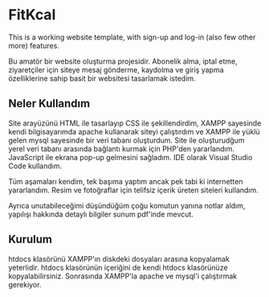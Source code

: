 # FitKcal
This is a working website template, with sign-up and log-in (also few other more) features.

Bu amatör bir website oluşturma projesidir. Abonelik alma, iptal etme, ziyaretçiler için siteye mesaj gönderme, kaydolma ve giriş yapma özelliklerine sahip basit bir websitesi tasarlamak istedim.

## Neler Kullandım
Site arayüzünü HTML ile tasarlayıp CSS ile şekillendirdim, XAMPP sayesinde kendi bilgisayarımda apache kullanarak siteyi çalıştırdım ve XAMPP ile yüklü gelen mysql sayesinde bir veri tabanı oluşturdum. Site ile oluşturudğum yerel veri tabanı arasında bağlantı kurmak için PHP'den yararlandım. JavaScript ile ekrana pop-up gelmesini sağladım. IDE olarak Visual Studio Code kullandım.

Tüm aşamaları kendim, tek başıma yaptım ancak pek tabi ki internetten yararlandım. Resim ve fotoğraflar için telifsiz içerik üreten siteleri kullandım.

Ayrıca unutabileceğimi düşündüğüm çoğu komutun yanına notlar aldım, yapılışı hakkında detaylı bilgiler sunum pdf'inde mevcut.

## Kurulum
htdocs klasörünü XAMPP'ın diskdeki dosyaları arasına kopyalamak yeterlidir. htdocs klasörünün içeriğini de kendi htdocs klasörünüze kopyalabilirsiniz. Sonrasında XAMPP'la apache ve mysql'i çalıştırmak gerekiyor.
